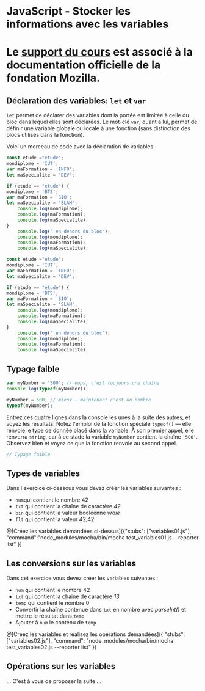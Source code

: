 # JavaScript - Stocker les informations avec les variables

# Le [support du cours](https://developer.mozilla.org/fr/docs/Learn/JavaScript/First_steps/Variables) est associé à la documentation officielle de la fondation Mozilla.  



## Déclaration des variables:   `let` et `var`

`let` permet de déclarer des variables dont la portée est limitée à celle du bloc dans lequel elles sont déclarées. 
Le mot-clé `var`, quant à lui, permet de définir une variable globale ou locale à une fonction (sans distinction des blocs utilisés dans la fonction).

Voici un morceau de code avec la déclaration de variables

```javascript 
const etude ="etude";
mondiplome = 'IUT';
var maFormation = 'INFO';
let maSpecialite = 'DEV';

if (etude == "etude") {
mondiplome = 'BTS';
var maFormation = 'SIO';
let maSpecialite = 'SLAM';
    console.log(mondiplome);
    console.log(maFormation);
    console.log(maSpecialite);
}
    console.log(" en dehors du bloc");
    console.log(mondiplome);
    console.log(maFormation);
    console.log(maSpecialite);
```



```javascript runnable
const etude ="etude";
mondiplome = 'IUT';
var maFormation = 'INFO';
let maSpecialite = 'DEV';

if (etude == "etude") {
mondiplome = 'BTS';
var maFormation = 'SIO';
let maSpecialite = 'SLAM';
    console.log(mondiplome);
    console.log(maFormation);
    console.log(maSpecialite);
}
    console.log(" en dehors du bloc");
    console.log(mondiplome);
    console.log(maFormation);
    console.log(maSpecialite);

```

## Typage faible
```javascript
var myNumber = '500'; // oops, c'est toujours une chaîne
console.log(typeof(myNumber));
```
```javascript
myNumber = 500; // mieux — maintenant c'est un nombre
typeof(myNumber);
```
Entrez ces quatre lignes dans la console les unes à la suite des autres, et voyez les résultats. Notez l'emploi de la fonction spéciale `typeof()` — elle renvoie le type de donnée placé dans la variable. À son premier appel, elle renverra `string`, car à ce stade la variable `myNumber` contient la chaîne `'500'`. Observez bien et voyez ce que la fonction renvoie au second appel.

```javascript runnable
// Typage faible
```

## Types de variables

Dans l'exercice ci-dessous vous devez créer les variables suivantes : 
- `num`qui contient le nombre 42 
- `txt` qui contient la chaîne de caractère *42*  
- `bin` qui contient la valeur booléenne *vraie*  
- `flt` qui contient la valeur 42,42  

@[Créez les variables demandées ci-dessus]({"stubs": ["variables01.js"], "command":"node_modules/mocha/bin/mocha test_variables01.js --reporter list" })

## Les conversions sur les variables
Dans cet exercice vous devez créer les variables suivantes : 
- `num` qui contient le nombre 42  
- `txt` qui contient la chaine de caractère *13*
- `temp` qui contient le nombre 0  
- Convertir la chaîne contenue dans `txt` en nombre avec *parseInt()* et mettre le résultat dans `temp` 
- Ajouter à `num` le contenu de `temp` 

@[Créez les variables et réalisez les opérations demandées]({ "stubs": ["variables02.js"], "command": "node_modules/mocha/bin/mocha test_variables02.js --reporter list" })

## Opérations sur les variables

...
C'est à vous de proposer la suite ...
